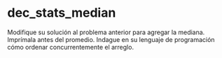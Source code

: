 # dec_stats_median

Modifique su solución al problema anterior para agregar la mediana. Imprímala
antes del promedio. Indague en su lenguaje de programación cómo ordenar
concurrentemente el arreglo.
